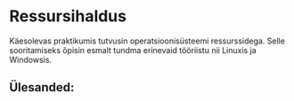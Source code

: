 # Ressursihaldus
Käesolevas praktikumis tutvusin operatsioonisüsteemi ressurssidega. Selle sooritamiseks õpisin esmalt tundma erinevaid tööriistu nii Linuxis ja Windowsis.

## Ülesanded:
